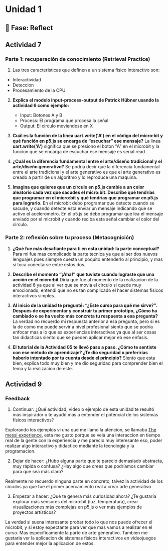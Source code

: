 # Unidad 1

## 🤔 Fase: Reflect

## Actividad 7
### Parte 1: recuperación de conocimiento (Retrieval Practice)

1.  Las tres caracteristicas que definen a un sistema fisico interactivo son:
   - Interactividad
   - Deteccion
   - Procesamiento de la CPU
     
2. **Explica el modelo input-process-output de Patrick Hübner usando la actividad 6 como ejemplo:**
   - Input:
     Botones A y B
   - Process:
     El programa que procesa la señal
   - Output:
     El circulo moviendose en X
     
3. **Cuál es la función de la línea uart.write('A') en el código del micro:bit y qué función en p5.js se encarga de “escuchar” ese mensaje?**
La linea **uart.write('A')** significa que se presiono el boton "A" en el microbit y la funcion que se encarga de escuchar ese mensaje es serial.read

4. **¿Cuál es la diferencia fundamental entre el arte/diseño tradicional y el arte/diseño generativo?**
Se podria decir que la diferencia fundamental entre el arte tradicional y el arte generativo es que el arte generativo es creado a partir de un algoritmo y lo reproduce una maquina.

5. **Imagina que quieres que un círculo en p5.js cambie a un color aleatorio cada vez que sacudes el micro:bit. Describe qué tendrías que programar en el micro:bit y qué tendrías que programar en p5.js para lograrlo.**
En el microbit debo programar que detecte cuando se sacude, y cuando detecte esta enviar un mensaje indicando que se activo el acelerometro.
En el p5.js se debe programar que lea el mensaje enviado por el microbit y cuando reciba esta señal cambiar el color del circulo.

### Parte 2: reflexión sobre tu proceso (Metacognición)

1. **¿Qué fue más desafiante para ti en esta unidad: la parte conceptual?**
Para mi fue mas complicado la parte tecnica ya que al ser dos nuevos lenguajes pues siempre cuesta un poquito entenderlo al principio, y mas si toca conectarse entre estos dos.

2. **Describe el momento “¡Aha!” que tuviste cuando lograste que una acción en el micro:bit**
Diria que fue al momento de la realizacion de la actividad 6 ya que al ver que se movia el circulo si quede muy emocionado, entendi que no es tan complicado el hacer sistemas fisicos interactivos simples.

3. **Al inicio de la unidad te pregunté: “¿Este curso para qué me sirve?”. Después de experimentar y construir tu primer prototipo, ¿Cómo ha cambiado o se ha vuelto más concreta tu respuesta a esa pregunta?**
La verdad no recuerdo mi respuesta anterior a esa pregunta, pero si es la de como me puede servir a nivel profesional siento que se podria enfocar mas a lo que es experiencias interactivas ya que al ser cosas tan didacticas siento que se pueden aplicar mejor eb ese enfasis.

4. **El tutorial de la Actividad 05 te llevó paso a paso. ¿Cómo te sentiste con ese método de aprendizaje? ¿Te dio seguridad o preferirías haberlo intentado por tu cuenta desde el principio?**
Siento que esta bien, explica todo muy bien y me dio seguridad para comprender bien el tema y la realizacion de este. 

## Actividad 9
### Feedback 

1. Continuar: ¿Qué actividad, video o ejemplo de esta unidad te resultó más inspirador o te ayudó más a entender el potencial de los sistemas físicos interactivos?

Explorando los ejemplos vi una que me llamo la atencion, se llamaba [The messi experience](https://themessiexperience.com/es/), esta me gusto porque se veia una interaccion en tiempo real de la gente con la experiencia y me parecio muy interesante eso, poder realizar algo interactivo y didactico mediante la tecnologia y la programacion. 

2. Dejar de hacer: ¿Hubo alguna parte que te pareció demasiado abstracta, muy rápida o confusa? ¿Hay algo que crees que podríamos cambiar para que sea más claro?

Realmente no recuerdo ninguna parte en concreto, talvez la actividad de los circulos ya que fue el primer acercamiento real a crear arte generativo 

3. Empezar a hacer: ¿Qué te genera más curiosidad ahora? ¿Te gustaría explorar más sensores del micro:bit (luz, temperatura), crear visualizaciones más complejas en p5.js o ver más ejemplos de proyectos artísticos?

La verdad si suena interesante probar todo lo que nos puede ofrecer el microbit, y si estoy expectante para ver que mas vamos a realizar en el curso. Mas especificamente la parte de arte generativo. Tambien me gustaria ver la aplicacion de sistemas fisicos interactivos en videojuegos para entender mejor la aplicacion de estos.



     


